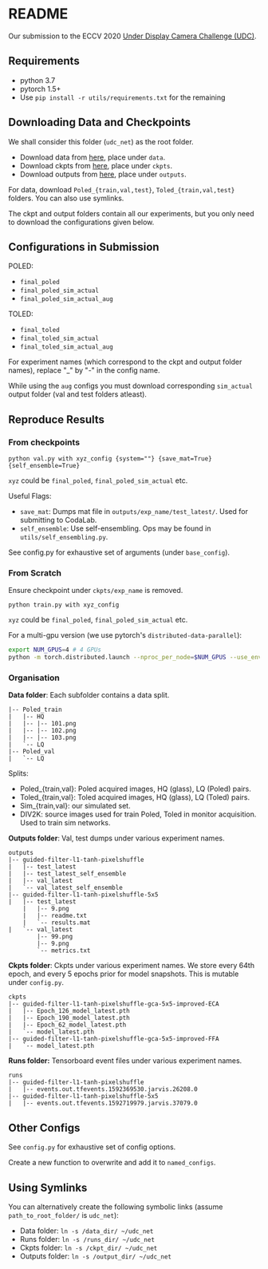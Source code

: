 # README

Our submission to the ECCV 2020 [Under Display Camera Challenge (UDC)](https://rlq-tod.github.io/challenge2.html).

## Requirements

* python 3.7
* pytorch 1.5+
* Use `pip install -r utils/requirements.txt` for the remaining

## Downloading Data and Checkpoints

We shall consider this folder (`udc_net`) as the root folder.

* Download data from [here](https://drive.google.com/drive/folders/1-2NDQXTZvPaoHIjVRobgENlW1qocbRZX?usp=sharing), place under `data`.
* Download ckpts from [here](https://drive.google.com/drive/folders/1eX8Rhj5_M0vi8HYRX8zKKp_h5PIh2Vec?usp=sharing),  place under `ckpts`.
* Download outputs from [here](https://drive.google.com/drive/folders/1fCr2dxiymYnb-COqPIGkjZprY0yj7Rew?usp=sharing),  place under `outputs`.

For data, download `Poled_{train,val,test}`, `Toled_{train,val,test}` folders. You can also use symlinks.

The ckpt and output folders contain all our experiments, but you only need to download the configurations given below. 

## Configurations in Submission

POLED:
* `final_poled`
* `final_poled_sim_actual`
* `final_poled_sim_actual_aug`

TOLED:
* `final_toled`
* `final_toled_sim_actual`
* `final_toled_sim_actual_aug`

For experiment names (which correspond to the ckpt and output folder names), replace "_" by "-" in the config name.

While using the `aug` configs you must download corresponding `sim_actual` output folder (val and test folders atleast).

## Reproduce Results

### From checkpoints

`python val.py with xyz_config {system=""} {save_mat=True} {self_ensemble=True}`

`xyz` could be `final_poled`, `final_poled_sim_actual` etc.

Useful Flags:

* `save_mat`: Dumps mat file in `outputs/exp_name/test_latest/`. Used for submitting to CodaLab.
* `self_ensemble`: Use self-ensembling. Ops may be found in `utils/self_ensembling.py`.

See config.py for exhaustive set of arguments (under `base_config`).


### From Scratch

Ensure checkpoint under `ckpts/exp_name` is removed.

`python train.py with xyz_config`

`xyz` could be `final_poled`, `final_poled_sim_actual` etc.

For a multi-gpu version (we use pytorch's `distributed-data-parallel`):

```bash
export NUM_GPUS=4 # 4 GPUs
python -m torch.distributed.launch --nproc_per_node=$NUM_GPUS --use_env=True train.py with xyz_config distdataparallel=True {other flags}
```

### Organisation 

**Data folder**: Each subfolder contains a data split.

```shell
|-- Poled_train
|   |-- HQ
|   |-- |-- 101.png
|   |-- |-- 102.png
|   |-- |-- 103.png
|   `-- LQ
|-- Poled_val
|   `-- LQ
```

Splits: 
* Poled_{train,val}: Poled acquired images, HQ (glass), LQ (Poled) pairs.
* Toled_{train,val}: Toled acquired images, HQ (glass), LQ (Toled) pairs.
* Sim_{train,val}: our simulated set.
* DIV2K: source images used for train Poled, Toled in monitor acquisition. Used to train sim networks.

**Outputs folder**: Val, test dumps under various experiment names.

```shell
outputs
|-- guided-filter-l1-tanh-pixelshuffle
|   |-- test_latest
|   |-- test_latest_self_ensemble
|   |-- val_latest
|   `-- val_latest_self_ensemble
|-- guided-filter-l1-tanh-pixelshuffle-5x5
|   |-- test_latest
    |   |-- 9.png
    |   |-- readme.txt
    |   `-- results.mat
|   `-- val_latest
        |-- 99.png
        |-- 9.png
        `-- metrics.txt
```

**Ckpts folder**: Ckpts under various experiment names. We store every 64th epoch, and every 5 epochs prior for model snapshots. This is mutable under `config.py`.

```shell
ckpts
|-- guided-filter-l1-tanh-pixelshuffle-gca-5x5-improved-ECA
|   |-- Epoch_126_model_latest.pth
|   |-- Epoch_190_model_latest.pth
|   |-- Epoch_62_model_latest.pth
|   `-- model_latest.pth
|-- guided-filter-l1-tanh-pixelshuffle-gca-5x5-improved-FFA
|   `-- model_latest.pth
```

**Runs folder:** Tensorboard event files under various experiment names.

```shell
runs
|-- guided-filter-l1-tanh-pixelshuffle
|   |-- events.out.tfevents.1592369530.jarvis.26208.0
|-- guided-filter-l1-tanh-pixelshuffle-5x5
|   |-- events.out.tfevents.1592719979.jarvis.37079.0
```

## Other Configs

See `config.py` for exhaustive set of config options. 

Create a new function to overwrite and add it to `named_configs`. 

## Using Symlinks

You can alternatively create the following symbolic links (assume `path_to_root_folder/` is `udc_net`):

* Data folder: `ln -s /data_dir/ ~/udc_net`
* Runs folder: `ln -s /runs_dir/ ~/udc_net`
* Ckpts folder: `ln -s /ckpt_dir/ ~/udc_net`
* Outputs folder: `ln -s /output_dir/ ~/udc_net`